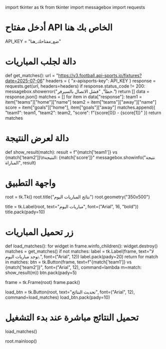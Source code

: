 import tkinter as tk
from tkinter import messagebox
import requests

# أدخل مفتاح API الخاص بك هنا
API_KEY = "ضع_مفتاحك_هنا"

# دالة لجلب المباريات
def get_matches():
    url = "https://v3.football.api-sports.io/fixtures?date=2025-07-06"
    headers = {
        "x-apisports-key": API_KEY
    }
    response = requests.get(url, headers=headers)
    if response.status_code != 200:
        messagebox.showerror("خطأ", "فشل الاتصال بالسيرفر.")
        return []
    data = response.json()
    matches = []
    for item in data["response"]:
        team1 = item["teams"]["home"]["name"]
        team2 = item["teams"]["away"]["name"]
        score = item["goals"]["home"], item["goals"]["away"]
        matches.append({
            "team1": team1,
            "team2": team2,
            "score": f"{score[0]} - {score[1]}"
        })
    return matches

# دالة لعرض النتيجة
def show_result(match):
    result = f"{match['team1']} vs {match['team2']}\nالنتيجة: {match['score']}"
    messagebox.showinfo("نتيجة المباراة", result)

# واجهة التطبيق
root = tk.Tk()
root.title("نتائج المباريات اليوم")
root.geometry("350x500")

title = tk.Label(root, text="مباريات اليوم", font=("Arial", 16, "bold"))
title.pack(pady=10)

# زر تحميل المباريات
def load_matches():
    for widget in frame.winfo_children():
        widget.destroy()
    matches = get_matches()
    if not matches:
        label = tk.Label(frame, text="لا توجد مباريات اليوم.", font=("Arial", 12))
        label.pack(pady=20)
        return
    for match in matches:
        btn = tk.Button(frame,
                        text=f"{match['team1']} vs {match['team2']}",
                        font=("Arial", 12),
                        command=lambda m=match: show_result(m))
        btn.pack(pady=5)

frame = tk.Frame(root)
frame.pack()

load_btn = tk.Button(root, text="تحديث النتائج", font=("Arial", 12), command=load_matches)
load_btn.pack(pady=10)

# تحميل النتائج مباشرة عند بدء التشغيل
load_matches()

root.mainloop()

